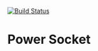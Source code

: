 [![Build Status](https://travis-ci.org/CrewSY/PowerSocket.svg?branch=master)](https://travis-ci.org/CrewSY/PowerSocket)

# Power Socket
